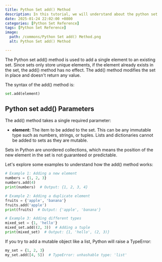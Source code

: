 ```yaml
---
title: Python Set add() Method 
description: In this tutorial, we will understand about the python set add() method and its uses.
date: 2025-01-24 22:02:00 +0800
categories: [Python Set Reference]
tags: [Python Set Reference]
image:
  path: /commons/Python Set add() Method.png
  alt: Python Set add() Method 

---
```


<script type="text/javascript">
	atOptions = {
		'key' : '98858c4e91885e00ea9926beee01c03e',
		'format' : 'iframe',
		'height' : 90,
		'width' : 728,
		'params' : {}
	};
</script>
<script type="text/javascript" src="https://www.highperformanceformat.com/98858c4e91885e00ea9926beee01c03e/invoke.js"></script>
The Python set add() method is used to add a single element to an existing set. Since sets only store unique elements, if the element already exists in the set, the add() method has no effect. The add() method modifies the set in place and doesn't return any value.

The syntax of the add() method is:

```python
set.add(element)
```

## Python set add() Parameters

<script type="text/javascript">
	atOptions = {
		'key' : '98858c4e91885e00ea9926beee01c03e',
		'format' : 'iframe',
		'height' : 90,
		'width' : 728,
		'params' : {}
	};
</script>
<script type="text/javascript" src="https://www.highperformanceformat.com/98858c4e91885e00ea9926beee01c03e/invoke.js"></script>
The add() method takes a single required parameter:

<script type="text/javascript">
	atOptions = {
		'key' : '98858c4e91885e00ea9926beee01c03e',
		'format' : 'iframe',
		'height' : 90,
		'width' : 728,
		'params' : {}
	};
</script>
<script type="text/javascript" src="https://www.highperformanceformat.com/98858c4e91885e00ea9926beee01c03e/invoke.js"></script>
* **element:** The item to be added to the set. This can be any immutable type such as numbers, strings, or tuples. Lists and dictionaries cannot be added to sets as they are mutable.

Sets in Python are unordered collections, which means the position of the new element in the set is not guaranteed or predictable.

Let's explore some examples to understand how the add() method works:

```python
# Example 1: Adding a new element
numbers = {1, 2, 3}
numbers.add(4)
print(numbers)  # Output: {1, 2, 3, 4}

# Example 2: Adding a duplicate element
fruits = {'apple', 'banana'}
fruits.add('apple')
print(fruits)  # Output: {'apple', 'banana'}

# Example 3: Adding different types
mixed_set = {1, 'hello'}
mixed_set.add((2, 3))  # Adding a tuple
print(mixed_set)  # Output: {1, 'hello', (2, 3)}
```

If you try to add a mutable object like a list, Python will raise a TypeError:

```python
my_set = {1, 2, 3}
my_set.add([4, 5])  # TypeError: unhashable type: 'list'
```